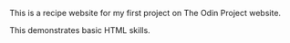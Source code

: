 This is a recipe website for my first project on The Odin Project website.

This demonstrates basic HTML skills.